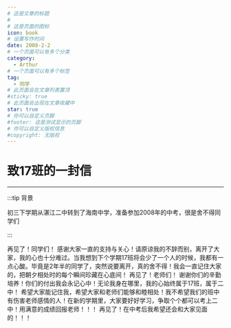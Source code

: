 ```yaml
---
# 这是文章的标题
#
# 这是页面的图标
icon: book
# 设置写作时间
date: 2008-2-2
# 一个页面可以有多个分类
category:
  - Arthur
# 一个页面可以有多个标签
tag:
  - 同学
# 此页面会在文章列表置顶
#sticky: true
# 此页面会出现在文章收藏中
star: true
# 你可以自定义页脚
#footer: 这是测试显示的页脚
# 你可以自定义版权信息
#copyright: 无版权
---
```

# 致17班的一封信

---

:::tip 背景

初三下学期从湛江二中转到了海南中学，准备参加2008年的中考，很是舍不得同学们

:::

再见了！同学们！
  感谢大家一直的支持与关心！请原谅我的不辞而别，离开了大家，我的心也十分难过。当我想到下个学期17班将会少了一个人的时候，我都有一点心酸。毕竟是2年半的同学了，突然说要离开，真的舍不得！我会一直记住大家的，把朝夕相处时的每个瞬间珍藏在心底间！
  再见了！老师们！
  谢谢你们的辛勤培养！你们的付出我会永记心中！无论我身在哪里，我的心始终属于17班，属于二中！
  希望大家能记住我，希望大家和老师们能够和睦相处！我不希望我们的班中有伤害老师感情的人！在新的学期里，大家要好好学习，争取个个都可以考上二中！用满意的成绩回报老师！！！
  再见了！在中考后我希望还会和大家见面的！！！
